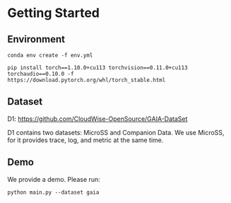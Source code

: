 # Getting Started

## Environment
```
conda env create -f env.yml

pip install torch==1.10.0+cu113 torchvision==0.11.0+cu113 torchaudio==0.10.0 -f https://download.pytorch.org/whl/torch_stable.html
```

## Dataset
D1: https://github.com/CloudWise-OpenSource/GAIA-DataSet

D1 contains two datasets: MicroSS and Companion Data. We use MicroSS, for it provides trace, log, and metric at the same time.

## Demo
We provide a demo. Please run:
```
python main.py --dataset gaia
```
